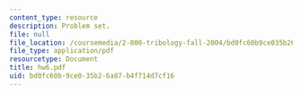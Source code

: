 ```yaml
---
content_type: resource
description: Problem set.
file: null
file_location: /coursemedia/2-800-tribology-fall-2004/bd0fc60b9ce035b26a87b4f714d7cf16_hw6.pdf
file_type: application/pdf
resourcetype: Document
title: hw6.pdf
uid: bd0fc60b-9ce0-35b2-6a87-b4f714d7cf16
---
```


